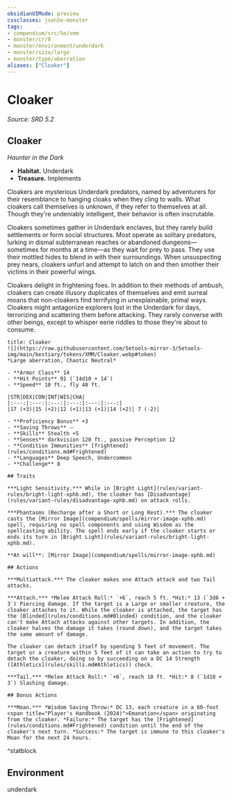 ```yaml
---
obsidianUIMode: preview
cssclasses: json5e-monster
tags:
- compendium/src/5e/xmm
- monster/cr/8
- monster/environment/underdark
- monster/size/large
- monster/type/aberration
aliases: ["Cloaker"]
---
```

# Cloaker
*Source: SRD 5.2*  

## Cloaker

*Haunter in the Dark*

- **Habitat.** Underdark  
- **Treasure.** Implements  

Cloakers are mysterious Underdark predators, named by adventurers for their resemblance to hanging cloaks when they cling to walls. What cloakers call themselves is unknown, if they refer to themselves at all. Though they're undeniably intelligent, their behavior is often inscrutable.

Cloakers sometimes gather in Underdark enclaves, but they rarely build settlements or form social structures. Most operate as solitary predators, lurking in dismal subterranean reaches or abandoned dungeons—sometimes for months at a time—as they wait for prey to pass. They use their mottled hides to blend in with their surroundings. When unsuspecting prey nears, cloakers unfurl and attempt to latch on and then smother their victims in their powerful wings.

Cloakers delight in frightening foes. In addition to their methods of ambush, cloakers can create illusory duplicates of themselves and emit surreal moans that non-cloakers find terrifying in unexplainable, primal ways. Cloakers might antagonize explorers lost in the Underdark for days, terrorizing and scattering them before attacking. They rarely converse with other beings, except to whisper eerie riddles to those they're about to consume.

```ad-statblock
title: Cloaker
![](https://raw.githubusercontent.com/5etools-mirror-3/5etools-img/main/bestiary/tokens/XMM/Cloaker.webp#token)
*Large aberration, Chaotic Neutral*

- **Armor Class** 14
- **Hit Points** 91 (`14d10 + 14`)
- **Speed** 10 ft., fly 40 ft.

|STR|DEX|CON|INT|WIS|CHA|
|:---:|:---:|:---:|:---:|:---:|:---:|
|17 (+3)|15 (+2)|12 (+1)|13 (+1)|14 (+2)| 7 (-2)|

- **Proficiency Bonus** +3
- **Saving Throws** ⏤
- **Skills** Stealth +5
- **Senses** darkvision 120 ft., passive Perception 12
- **Condition Immunities** [frightened](rules/conditions.md#Frightened)
- **Languages** Deep Speech, Undercommon
- **Challenge** 8

## Traits

***Light Sensitivity.*** While in [Bright Light](rules/variant-rules/bright-light-xphb.md), the cloaker has [Disadvantage](rules/variant-rules/disadvantage-xphb.md) on attack rolls.

***Phantasms (Recharge after a Short or Long Rest).*** The cloaker casts the [Mirror Image](compendium/spells/mirror-image-xphb.md) spell, requiring no spell components and using Wisdom as the spellcasting ability. The spell ends early if the cloaker starts or ends its turn in [Bright Light](rules/variant-rules/bright-light-xphb.md).

**At will**: [Mirror Image](compendium/spells/mirror-image-xphb.md)

## Actions

***Multiattack.*** The cloaker makes one Attach attack and two Tail attacks.

***Attach.*** *Melee Attack Roll:* `+6`, reach 5 ft. *Hit:* 13 (`3d6 + 3`) Piercing damage. If the target is a Large or smaller creature, the cloaker attaches to it. While the cloaker is attached, the target has the [Blinded](rules/conditions.md#Blinded) condition, and the cloaker can't make Attach attacks against other targets. In addition, the cloaker halves the damage it takes (round down), and the target takes the same amount of damage.

The cloaker can detach itself by spending 5 feet of movement. The target or a creature within 5 feet of it can take an action to try to detach the cloaker, doing so by succeeding on a DC 14 Strength ([Athletics](rules/skills.md#Athletics)) check.

***Tail.*** *Melee Attack Roll:* `+6`, reach 10 ft. *Hit:* 8 (`1d10 + 3`) Slashing damage.

## Bonus Actions

***Moan.*** *Wisdom Saving Throw:* DC 13, each creature in a 60-foot <span title="Player's Handbook (2024)">Emanation</span> originating from the cloaker. *Failure:* The target has the [Frightened](rules/conditions.md#Frightened) condition until the end of the cloaker's next turn. *Success:* The target is immune to this cloaker's Moan for the next 24 hours.
```
^statblock

## Environment

underdark